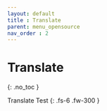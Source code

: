```yaml
---
layout: default
title : Translate
parent: menu_opensource
nav_order : 2
---
```


# Translate
{: .no_toc }

Translate Test
{: .fs-6 .fw-300 }